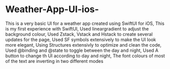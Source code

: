# Weather-App-UI-ios-
This is a very basic UI for a weather app created using SwiftUI for iOS,
This is my first experience with SwiftUI,
Used lineargradient to adjust the background colour,
Used Zstack, Vstack and Hstack to create several updates for the page,
Used SF symbols extensively to make the UI look more elegant,
Using Structures extensivly to optimize  and clean the code,
Used @binding  and @state to toggle between the day and night,
Used A button to change th UI according to day and night,
The font colours of most of the text are inverting in two different modes
